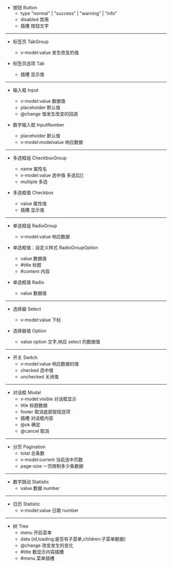 - 按钮 Button
  - type "normal" | "success" | "warning" | "info"
  - disabled 禁用
  - 插槽 按钮文字

---

- 标签页 TabGroup

  - v-model:value 发生改变的值

- 标签页选项 Tab
  - 插槽 显示值

---

- 输入框 Input

  - v-model:value 数据值
  - placeholder 默认值
  - @change 值发生改变的回调

- 数字输入框 InputNumber
  - placeholder 默认值
  - v-model:modelvalue 响应数据

---

- 多选框组 CheckboxGroup

  - name 属性名
  - v-model:value 选中值 多选后[]
  - multiple 多选

- 多选框值 Checkbox
  - value 属性值
  - 插槽 显示值

---

- 单选框组 RadioGroup

  - v-model:value 响应数据

- 单选框值：自定义样式 RadioGroupOption

  - value 数据值
  - #title 标题
  - #content 内容

- 单选框值 Radio
  - value 数据值

---

- 选择器 Select

  - v-model:value 下标

- 选择器值 Option
  - value option 文字,响应 select 的数据值

---

- 开关 Switch
  - v-model:value 响应数据的值
  - checked 选中值
  - unchecked 关闭值

---

- 对话框 Modal
  - v-model:visible 对话框显示
  - title 标题数据
  - footer 取消底部按钮选项
  - 插槽 对话框内容
  - @ok 确定
  - @cancel 取消

---

- 分页 Pagination
  - total 总条数
  - v-model:current 当前选中页数
  - page-size 一页限制多少条数据

---

- 数字跳动 Statistic
  - value 数据 number

---

- 日历 Statistic
  - v-model:value 日期 number

---

- 树 Tree
  - menu 开启菜单
  - data {id,loading:是否有子菜单,children:子菜单数据}
  - @change 改变发生的变化
  - #title 数显示内容插槽
  - #menu 菜单插槽
